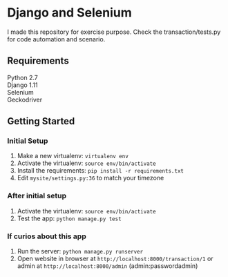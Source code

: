 Django and Selenium
===============
I made this repository for exercise purpose. Check the transaction/tests.py for code automation and scenario.


Requirements
---------------
Python 2.7<br />
Django 1.11<br />
Selenium<br />
Geckodriver<br />

Getting Started
---------------

### Initial Setup ###
1. Make a new virtualenv: ``virtualenv env``
2. Activate the virtualenv: ``source env/bin/activate``
3. Install the requirements: ``pip install -r requirements.txt``
4. Edit ``mysite/settings.py:36`` to match your timezone

### After initial setup ###
1. Activate the virtualenv: ``source env/bin/activate``
2. Test the app: ``python manage.py test``

### If curios about this app ###
1. Run the server: ``python manage.py runserver``
2. Open website in browser at ``http://localhost:8000/transaction/1`` or admin at ``http://localhost:8000/admin`` (admin:passwordadmin)
